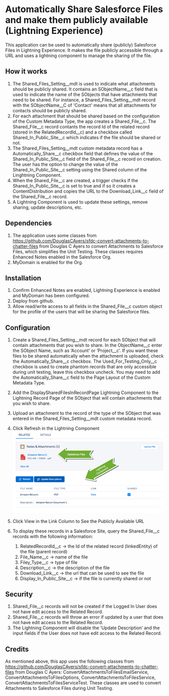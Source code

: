 Automatically Share Salesforce Files and make them publicly available (Lightning Experience)
====================================

This application can be used to automatically share (publicly) Salesforce Files in Lightning Experience. It makes the file publicly accessible through a URL and uses a lightning component to manage the sharing of the file.

How it works
------------

1. The Shared_Files_Setting__mdt is used to indicate what attachments should be publicly shared. It contains an SObjectName__c field that is used to indicate the name of the SObjects that have attachments that need to be shared. For instance, a Shared_Files_Setting__mdt record with the SObjectName__C of 'Contact' means that all attachments for contacts should be publicly shared.
2. For each attachment that should be shared based on the configuration of the Custom Metadata Type, the app creates a Shared_File__c. The Shared_File__c record contants the record Id of the related record (stored in the RelatedRecordId__c) and a checkbox called Shared_In_Public_Site__c which indicates if the file should be shared or not. 
3. The Shared_Files_Setting__mdt custom metadata record has a Automatically_Share__c checkbox field that defines the value of the Shared_In_Public_Site__c field of the Shared_File__c record on creation. The user has the option to change the value of the Shared_In_Public_Site__c setting using the Shared column of the Linghtning Component. 
3. When the Shared_File__c are created, a trigger checks if the Shared_In_Public_Site__c is set to true and if so it creates a ContentDistribution and copies the URL to the Download_Link__c field of the Shared_File__c record.
4. A Lightning Component is used to update these settings, remove sharing, update descriptions, etc. 

Dependencies
------------

1. The application uses some classes from https://github.com/DouglasCAyers/sfdc-convert-attachments-to-chatter-files from Douglas C Ayers to convert Attachments to Salesforce Files, which simplifies the Unit Testing. These classes requires Enhanced Notes enabled in the Salesforce Org. 
2. MyDomain is enabled for the Org.


Installation
-------------
1. Confirm Enhanced Notes are enabled, Lightning Experience is enabled and MyDomain has been configured. 
2. Deploy from github. 
3. Allow read/write access to all fields in the Shared_File__c custom object for the profile of the users that will be sharing the Salesforce files.

Configuration
-------------
1. Create a Shared_Files_Setting__mdt record for each SObject that will contain attachments that you wish to share. In the ObjectName__c enter the SObject Name, such as ‘Account’ or ‘Project__c’. If you want these files to be shared automatically when the attachment is uploaded, check the Automatically_Share__c checkbox. The Used_For_Testing_Only__c checkbox is used to create phantom records that are only accessible during unit testing, leave this checkbox uncheck. You may need to add the Automatically_Share__c field to the Page Layout of the Custom Metadata Type.

2. Add the DisplaySharedFilesInRecordPage Lightning Component to the Lightning Record Page of the SObject that will contain attachments that you wish to share. 

3. Upload an attachment to the record of the type of the SObject that was entered in the Shared_Files_Setting__mdt custom metadata record.
4. Click Refresh in the Lightning Component 
![screenshot](/component-image.jpg)
5. Click View in the Link Column to See the Publicly Available URL 
6. To display these records in a Salesforce Site, query the Shared_File__c records with the following information: 
    1. RelatedRecordId__c -> the Id of the related record (linkedEntity) of the file (parent record) 
    2. File_Name__c -> name of the file
    3. Filey_Type__c -> type of file
    4. Description__c -> the description of the file
    5. Download_Link__c -> the url that can be used to see the file
    6. Display_In_Public_Site__c -> if the file is currently shared or not

Security
--------
1. Shared_File__c records will not be created if the Logged In User does not have edit access to the Related Record. 
2. Shared_File__c records will throw an error if updated by a user that does not have edit access to the Related Record. 
3. The Lightning Component will disable the ‘Update Description’ and the input fields if the User does not have edit access to the Related Record. 

Credits
-------

As mentioned above, this app uses the following classes from https://github.com/DouglasCAyers/sfdc-convert-attachments-to-chatter-files from Douglas C Ayers: ConvertAttachmentsToFilesEmailService, ConvertAttachmentsToFilesOptions, ConvertAttachmentsToFilesService, ConvertAttachmentsToFilesServiceTest. These classes are used to convert Attachments to Salesforce Files during Unit Testing. 


